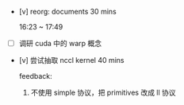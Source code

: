 * [v] reorg: documents 30 mins

    16:23 ~ 17:49

* [ ] 调研 cuda 中的 warp 概念

* [v] 尝试抽取 nccl kernel 40 mins

    feedback:

    1. 不使用 simple 协议，把 primitives 改成 ll 协议
